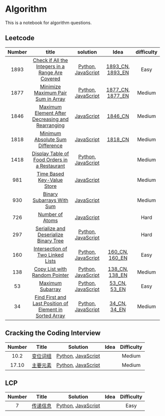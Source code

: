 # Algorithm
This is a notebook for algorithm questions.

## Leetcode
| Number | title | solution | Idea |difficulty |
|:-:  |:-----:|:---------:| :-------:|:---------:|
|1893|[Check if All the Integers in a Range Are Covered](https://leetcode.com/problems/check-if-all-the-integers-in-a-range-are-covered/)|[Python](./algorithm/python/CheckIfAllTheIntegersInARangeAreCovered.py), [JavaScript](./algorithm/JavaScript/CheckIfAllTheIntegersInARangeAreCovered.js)|[1893_CN](./algorithm/markdown/1893_CN.md), [1893_EN](./algorithm/markdown/1893_EN.md)|Easy|
|1877|[Minimize Maximum Pair Sum in Array](https://leetcode.com/problems/minimize-maximum-pair-sum-in-array/)|[Python](./algorithm/python/MinimizeMaximumPairSumInArray.py), [JavaScript](./algorithm/JavaScript/MinimizeMaximumPairSumInArray.js)|[1877_CN](./algorithm/markdown/1877_CN), [1877_EN](./algorithm/markdown/1877_EN)|Medium|
|1846|[Maximum Element After Decreasing and Rearranging](https://leetcode.com/problems/maximum-element-after-decreasing-and-rearranging/)|[JavaScript](./algorithm/JavaScript/MaximumElementAfterDecreasingAndRearranging.js)|[1846_CN](./algorithm/markdown/1846_CN.md)|Medium|
|1818|[Minimum Absolute Sum Difference](https://leetcode.com/problems/minimum-absolute-sum-difference/)|[JavaScript](./algorithm/JavaScript/MinimumAbsoluteSumDifference.js)|[1818_CN](./algorithm/markdown/1818_CN.md)|Medium|
|1418|[Display Table of Food Orders in a Restaurant](https://leetcode.com/problems/display-table-of-food-orders-in-a-restaurant/)|[Python](./algorithm/python/DisplayTableOfFoodOrdersInARestaurant.py), [JavaScript](./algorithm/JavaScript/DisplayTableOfFoodOrdersInARestaurant.js)||Medium|
|981|[Time Based Key-Value Store](https://leetcode.com/problems/time-based-key-value-store/)|[JavaScript](./algorithm/JavaScript/TimeBasedKey-ValueStore.js)||Medium|
|930|[Binary Subarrays With Sum](https://leetcode.com/problems/binary-subarrays-with-sum/)|[JavaScript](./algorithm/JavaScript/BinarySubarraysWithSum.js)||Medium|
|726|[Number of Atoms](https://leetcode.com/problems/number-of-atoms/)|[JavaScript](./algorithm/JavaScript/NumberOfAtoms.js)||Hard|
|297|[Serialize and Deserialize Binary Tree](https://leetcode.com/problems/serialize-and-deserialize-binary-tree/)|[Python](./algorithm/python/SerializeAndDeserializeBinaryTree.py), [JavaScript](./algorithm/python/SerializeAndDeserializeBinaryTree.py)||Hard|
|160|[Intersection of Two Linked Lists](https://leetcode.com/problems/intersection-of-two-linked-lists/)|[Python](./algorithm/python/IntersectionOfTwoLinkedLists.py), [JavaScript](./algorithm/JavaScript/IntersectionOfTwoLinkedLists.js)|[160_CN](./algorithm/markdown/160_CN), [160_EN](./algorithm/markdown/160_EN)|Easy|
|138|[Copy List with Random Pointer](https://leetcode.com/problems/copy-list-with-random-pointer/)|[Python](./algorithm/python/CopyListWithRandomPointer.py), [JavaScript](./algorithm/JavaScript/CopyListWithRandomPointer.js)|[138_CN](./algorithm/markdown/138_CN.md), [138_EN](./algorithm/markdown/138_EN.md)|Medium|
|53|[Maximum Subarray](https://leetcode.com/problems/maximum-subarray/)|[Python](./algorithm/python/MaximumSubarray.py), [JavaScript](./algorithm/JavaScript/MaximumSubarray.js)|[53_CN](./algorithm/markdown/53_CN.md), [53_EN](./algorithm/markdown/53_EN.md)|Easy|
|34|[Find First and Last Position of Element in Sorted Array](https://leetcode.com/problems/find-first-and-last-position-of-element-in-sorted-array/)|[Python]('./../algorithm/python/FindFirstAndLastPositionOfElementInSortedArray.py), [JavaScript]('./../algorithm/JavaScript/FindFirstAndLastPositionOfElementInSortedArray.js)|[34_CN]('./../algorithm/markdown/34_CN.md), [34_EN]('./../algorithm/markdown/34_EN.md)| Medium|

## Cracking the Coding Interview

|Number|Title|Solution|Idea|Difficulty|
|:----:|:---:|:------:|:--:|:--------:|
|10.2  |[变位词组](https://leetcode-cn.com/problems/group-anagrams-lcci/)|[Python](./algorithm/python/ConjugationPhrase.py), [JavaScript](./algorithm/JavaScript/ConjugationPhrase.js)||Medium|
|17.10 |[主要元素](https://leetcode-cn.com/problems/find-majority-element-lcci/)|[Python](./algorithm/python/mainElement.py), [JavaScript](./algorithm/JavaScript/mainElement.js)||Medium|

## LCP
|Number|Title|Solution|Idea|Difficulty|
|:----:|:---:|:------:|:--:|:--------:|
|7|[传递信息](https://leetcode-cn.com/problems/chuan-di-xin-xi/)|[Python](./algorithm/python/deliverMessage.py), [JavaScript](./algorithm/JavaScript/deliverMessage.js)||Easy|
